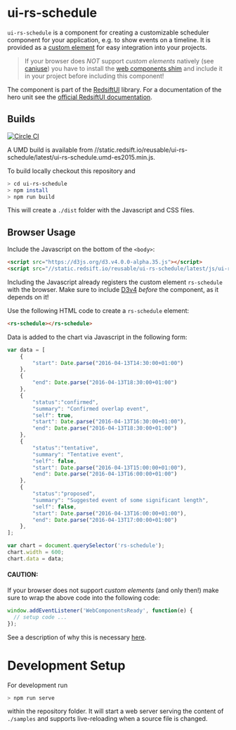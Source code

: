 # ui-rs-schedule

`ui-rs-schedule` is a component for creating a customizable scheduler component for your application, e.g. to show events on a timeline. It is provided as a [custom element](https://developer.mozilla.org/en-US/docs/Web/Web_Components/Custom_Elements) for easy integration into your projects.

> If your browser does *NOT* support *custom elements* natively (see [caniuse](http://caniuse.com/#feat=custom-elements)) you have to install the [web components shim](http://webcomponents.org/) and include it in your project before including this component!

The component is part of the [RedsiftUI](https://github.com/redsift/redsift-ui) library. For a documentation of the hero unit see the [official RedsiftUI documentation](https://docs.redsift.io/docs/client-code-redsift-ui).

## Builds

[![Circle CI](https://circleci.com/gh/Redsift/ui-rs-schedule.svg?style=svg)](https://circleci.com/gh/Redsift/ui-rs-schedule)

A UMD build is available from //static.redsift.io/reusable/ui-rs-schedule/latest/ui-rs-schedule.umd-es2015.min.js.

To build locally checkout this repository and

```bash
> cd ui-rs-schedule
> npm install
> npm run build
```

This will create a `./dist` folder with the Javascript and CSS files.

## Browser Usage

Include the Javascript on the bottom of the `<body>`:

```html
<script src="https://d3js.org/d3.v4.0.0-alpha.35.js"></script>
<script src="//static.redsift.io/reusable/ui-rs-schedule/latest/js/ui-rs-schedule.umd-es2015.min.js"></script>
```

Including the Javascript already registers the custom element `rs-schedule` with the browser. Make sure to include [D3v4](https://d3js.org/) *before* the component, as it depends on it!

Use the following HTML code to create a `rs-schedule` element:

```html
<rs-schedule></rs-schedule>
```

Data is added to the chart via Javascript in the following form:

```Javascript
var data = [
    {
        "start": Date.parse("2016-04-13T14:30:00+01:00")
    },
    {
        "end": Date.parse("2016-04-13T18:30:00+01:00")
    },
    {
        "status":"confirmed",
        "summary": "Confirmed overlap event",
        "self": true,
        "start": Date.parse("2016-04-13T16:30:00+01:00"),
        "end": Date.parse("2016-04-13T18:30:00+01:00")
    },
    {
        "status":"tentative",
        "summary": "Tentative event",
        "self": false,
        "start": Date.parse("2016-04-13T15:00:00+01:00"),
        "end": Date.parse("2016-04-13T16:00:00+01:00")
    },
    {
        "status":"proposed",
        "summary": "Suggested event of some significant length",
        "self": false,
        "start": Date.parse("2016-04-13T16:00:00+01:00"),
        "end": Date.parse("2016-04-13T17:00:00+01:00")
    },
];

var chart = document.querySelector('rs-schedule');
chart.width = 600;
chart.data = data;
```

#### CAUTION:

If your browser does not support *custom elements* (and only then!) make sure to wrap the above code into the following code:

```javascript
window.addEventListener('WebComponentsReady', function(e) {
  // setup code ...
});
```

See a description of why this is necessary [here](https://www.polymer-project.org/1.0/docs/migration.html#polymer-ready).

# Development Setup

For development run

```bash
> npm run serve
```

within the repository folder. It will start a web server serving the content of `./samples` and supports live-reloading when a source file is changed.
